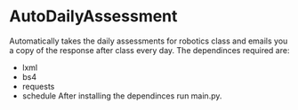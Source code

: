 # AutoDailyAssessment
 Automatically takes the daily assessments for robotics class and emails you a copy of the response after class every day.
The dependinces required are:
  - lxml
  - bs4
  - requests
  - schedule
 After installing the dependinces run main.py.
